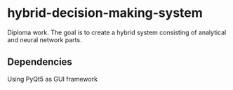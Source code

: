 # hybrid-decision-making-system
Diploma work. The goal is to create a hybrid system consisting of analytical and neural network parts.

## Dependencies
Using PyQt5 as GUI framework